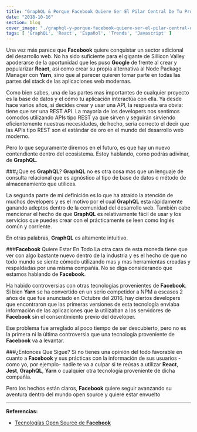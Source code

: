 ```yaml
---
title: "GraphQL & Porque Facebook Quiere Ser El Pilar Central De Tu Próximo Proyecto ↪️"
date: "2018-10-16"
section: blog
cover_image: "./graphql-y-porque-facebook-quiere-ser-el-pilar-central-de-tu-proximo-proyecto.jpg"
tags: [ 'GraphQL', 'React', 'Español', 'Trends', 'Javascript' ]
---
```


Una vez más parece que <span class="facebook">**Facebook**</span> quiere conquistar un sector adicional del desarrollo web. No ha sido suficiente para el gigante de Sillicon Valley apoderarse de la oportunidad que les puso **Google** de frente al crear y popularizar <span class="react">**React**</span>, así como crear su propia alternativa al Node Package Manager con <span class="react">**Yarn**</span>, sino que al parecer quieren tomar parte en todas las partes del stack de las aplicaciones web modernas.

Como bien sabes, una de las partes mas importantes de cualquier proyecto es la base de datos y el cómo tu aplicación interactúa con ella. Ya desde hace varios años, si decides crear y usar una API, la respuesta era obvia: tiene que ser una REST API. La mayoría de los developers nos sentimos cómodos utilizando APIs tipo REST ya que sirven y seguirán sirviendo eficientemente nuestras necesidades, de hecho, seria correcto el decir que las APIs tipo REST son el estándar de oro en el mundo del desarrollo web moderno.

Pero lo que seguramente diremos en el futuro, es que hay un nuevo contendiente dentro del ecosistema. Estoy hablando, como podrás adivinar, de <span class="graphql">**GraphQL**</span>.

###¿Que es <span class="graphql">**GraphQL**</span>?
<span class="graphql">**GraphQL**</span> no es otra cosa mas que un lenguaje de consulta relacional que es agnóstico al tipo de base de datos o método de almacenamiento que utilices. 

La segunda parte de mi definición es lo que ha atraído la atención de muchos developers y es el motivo por el cual <span class="graphql">**GraphQL**</span> esta rápidamente ganando adeptos dentro de la comunidad del desarrollo web. También cabe mencionar el hecho de que <span class="graphql">**GraphQL**</span> es relativamente fácil de usar y los servicios que puedes crear con el prácticamente se leen como Inglés común y corriente. 

En otras palabras, <span class="graphql">**GraphQL**</span> es altamente intuitivo.

###<span class="facebook">**Facebook**</span> Quiere Estar En Todo
La otra cara de esta moneda tiene que ver con algo bastante nuevo dentro de la industria y es el hecho de que no todo mundo se siente cómodo utilizando mas y mas herramientas creadas y respaldadas por una misma compañía. No se diga considerando que estamos hablando de <span class="facebook">**Facebook**</span>.

Ha habido controversias con otras tecnologías provenientes de <span class="facebook">**Facebook**</span>. Si bien <span class="react">**Yarn**</span> se ha convertido en un serio competidor a NPM a escasos 2 años de que fue anunciado en Octubre del 2016, hay ciertos developers que encontraron que las primeras versiones de esta tecnología enviaba información de las aplicaciones que la utilizaban a los servidores de <span class="facebook">**Facebook**</span> sin el consentimiento previo del developer. 

Ese problema fue arreglado al poco tiempo de ser descubierto, pero no es la primera ni la última controversia que una tecnología proveniente de <span class="facebook">**Facebook**</span> va a levantar.

###¿Entonces Que Sigue?
Si no tienes una opinión del todo favorable en cuanto a <span class="facebook">**Facebook**</span> y sus prácticas con la información de sus usuarios -como yo, por ejemplo- nadie te va a culpar si te reúsas a utilizar <span class="react">**React**</span>, <span class="jest">**Jest**</span>, <span class="graphql">**GraphQL**</span>, <span class="react">**Yarn**</span> o cualquier otra tecnología proveniente de dicha compañía. 

Pero los hechos están claros, <span class="facebook">**Facebook**</span> quiere seguir avanzando su aventura dentro del mundo open source y quiere estar envuelto 

***


**Referencias:**

* [Tecnologías Open Source de <span class="facebook">**Facebook**</span>](https://opensource.fb.com)